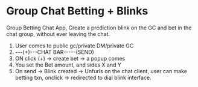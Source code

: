 # Group Chat Betting + Blinks

Group Betting Chat App, Create a prediction blink on the GC and bet in the chat group, without ever leaving the chat.

1. User comes to public gc/private DM/private GC
2. ---(+)---CHAT BAR-----(SEND)
3. ON click (+) -> create bet -> a popup comes
4. You set the Bet amount, and sides X and Y
5. On send -> Blink created -> Unfurls on the chat client, user can make betting txn, onclick -> redirected to dial blink interface.